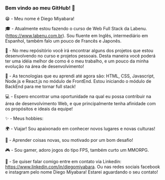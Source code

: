 ### Bem vindo ao meu GitHub! 👋

😁 - Meu nome é Diego Miyabara!

🎓 - Atualmente estou fazendo o curso de Web Full Stack da Labenu. (https://www.labenu.com.br). Sou fluente em Inglês, intermediário em Espanhol,  também falo um pouco de Francês e Japonês.

👔 - No meu repósitório você irá encontrar alguns dos projetos que estou desenvolvendo no curso e projetos pessoais. Desta maneira você poderá ter uma idéia melhor de como é o meu trabalho, e um pouco da minha evolução na área de desenvolvimento!

💎 - As tecnologias que eu aprendi até agora são: HTML, CSS, Javascript, Node.js e React.js no módulo de FrontEnd. Estou iniciando o módulo de BackEnd para me tornar full stack!

💻 - Espero encontrar uma oportunidade na qual eu possa contribuir na área de desenvolvimento Web, e que principalmente tenha afinidade com os propósitos e ideais da equipe!

✨ - Meus hobbies:

🌍 - Viajar! Sou apaixonado em conhecer novos lugares e novas culturas! 

🌌 - Aprender coisas novas, sou motivado por um bom desafio!

🎮 - Sou gamer, adoro jogos do tipo FPS, também curto um MMORPG.

📘 - Se quiser falar comigo entre em contato via Linkedin: https://www.linkedin.com/in/diegomiyabara. Ou nas redes sociais facebook e instagram pelo nome Diego Miyabara! Estarei aguardando o seu contato!

<!--
**diegomiyabara/diegomiyabara** is a ✨ _special_ ✨ repository because its `README.md` (this file) appears on your GitHub profile.

Here are some ideas to get you started:

- 🔭 I’m currently working on ...
- 🌱 I’m currently learning ...
- 👯 I’m looking to collaborate on ...
- 🤔 I’m looking for help with ...
- 💬 Ask me about ...
- 📫 How to reach me: ...
- 😄 Pronouns: ...
- ⚡ Fun fact: ...
-->
